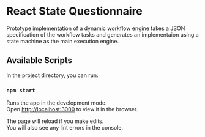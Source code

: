 # React State Questionnaire
Prototype implementation of a dynamic workflow engine takes a JSON specification of the workflow tasks and 
generates an implementaion using a state machine as the main execution engine.

## Available Scripts

In the project directory, you can run:

### `npm start`

Runs the app in the development mode.\
Open [http://localhost:3000](http://localhost:3000) to view it in the browser.

The page will reload if you make edits.\
You will also see any lint errors in the console.